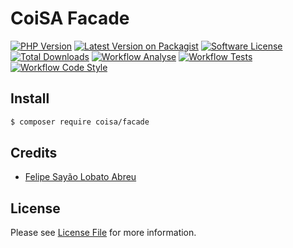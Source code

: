 # CoiSA Facade

[![PHP Version][badge-php]][link-packagist]
[![Latest Version on Packagist][badge-version]][link-packagist]
[![Software License][badge-license]](LICENSE)
[![Total Downloads][badge-downloads]][link-downloads]
[![Workflow Analyse][badge-workflow-analyse]][link-workflow-analyse]
[![Workflow Tests][badge-workflow-tests]][link-workflow-tests]
[![Workflow Code Style][badge-workflow-code-style]][link-workflow-code-style]

## Install

```sh
$ composer require coisa/facade
```

## Credits

- [Felipe Sayão Lobato Abreu][link-author]

## License

Please see [License File](LICENSE) for more information.

[badge-version]: https://img.shields.io/packagist/v/coisa/facade.svg
[badge-php]: https://img.shields.io/packagist/php-v/coisa/facade.svg
[badge-license]: https://img.shields.io/github/license/coisa/facade.svg
[badge-downloads]: https://img.shields.io/packagist/dt/coisa/facade.svg
[badge-workflow-analyse]: https://github.com/coisa/facade/actions/workflows/analyse.yml/badge.svg?event=push
[badge-workflow-tests]: https://github.com/coisa/facade/actions/workflows/tests.yml/badge.svg?event=push
[badge-workflow-code-style]: https://github.com/coisa/facade/actions/workflows/code-style.yml/badge.svg?event=push

[link-packagist]: https://packagist.org/packages/coisa/facade
[link-downloads]: https://packagist.org/packages/coisa/facade
[link-author]: https://github.com/coisa
[link-workflow-analyse]: https://github.com/coisa/facade/actions/workflows/analyse.yml
[link-workflow-tests]: https://github.com/coisa/facade/actions/workflows/tests.yml
[link-workflow-code-style]: https://github.com/coisa/facade/actions/workflows/code-style.yml
